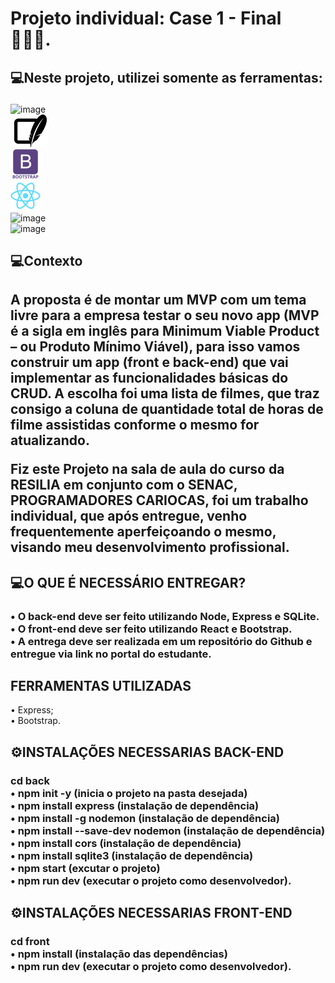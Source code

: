 # Projeto individual: Case 1 - Final 🧑🏾‍💻.

<h2>💻Neste projeto, utilizei somente as ferramentas: <p></h2>

![image](https://user-images.githubusercontent.com/56053290/218258400-46b576f3-03c0-4557-b984-189c104e5a51.png)<br>
![image](/img/sqlite.png)<br>
![image](/img/bootstrap.png)<br>
![image](/img/react.png)<br>
![image](https://user-images.githubusercontent.com/56053290/218258497-d0ddc8bf-a8dc-45b2-aba5-4614700e73d5.png)<br>
![image](https://user-images.githubusercontent.com/56053290/218259194-0cbc46a8-6150-4eb7-8cfb-14846262a0c3.png)

<h2> 💻Contexto</h2>

<h2>A proposta é de montar um MVP com um tema livre para a empresa testar o seu novo app (MVP é a sigla em inglês para Minimum Viable Product – ou Produto Mínimo Viável), para isso vamos construir um app (front e back-end) que vai implementar as funcionalidades básicas do CRUD. A escolha foi uma lista de filmes, que traz consigo a coluna de quantidade total de horas de filme assistidas conforme o mesmo for atualizando.

<p><p>
Fiz este Projeto na sala de aula do curso da RESILIA em conjunto com o SENAC, PROGRAMADORES CARIOCAS, foi um trabalho individual, que após entregue, venho frequentemente aperfeiçoando o mesmo, visando meu desenvolvimento profissional.</h2>

<h2> 💻O QUE É NECESSÁRIO ENTREGAR?</h2>

<h3>• O back-end deve ser feito utilizando Node, Express e SQLite.<br>
• O front-end deve ser feito utilizando React e Bootstrap.<br>
• A entrega deve ser realizada em um repositório do Github e entregue via link no portal do estudante.</h3>

<h2>FERRAMENTAS UTILIZADAS</H2>


• Express;<br>
• Bootstrap.<br>

<h2>⚙️INSTALAÇÕES NECESSARIAS BACK-END</h2>
<h3>cd back<br>
• npm init -y (inicia o projeto na pasta desejada)<br>
• npm install express (instalação de dependência)<br>
• npm install -g nodemon (instalação de dependência)<br>
• npm install --save-dev nodemon (instalação de dependência)<br>
• npm install cors (instalação de dependência)<br>
• npm install sqlite3 (instalação de dependência)<br>
• npm start (excutar o projeto)<br>
• npm run dev (executar o projeto como desenvolvedor).</h3>
<h2>⚙️INSTALAÇÕES NECESSARIAS FRONT-END</h2>
<h3>cd front<br>
• npm install (instalação das dependências)<br>
• npm run dev (executar o projeto como desenvolvedor).</h3>

